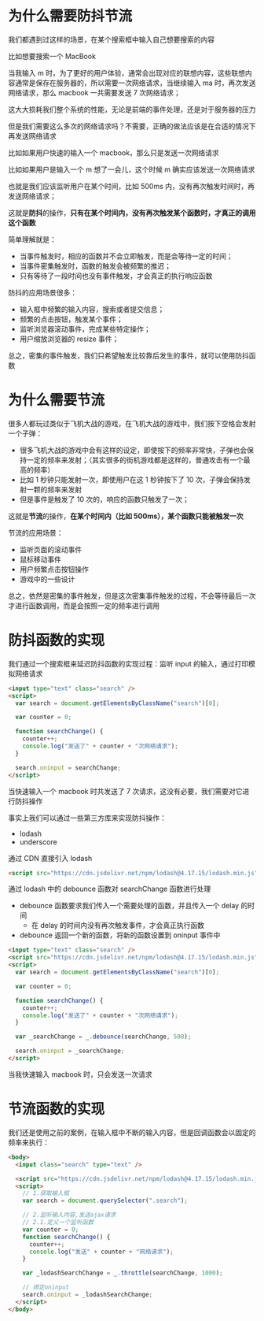# 为什么需要防抖节流

我们都遇到过这样的场景，在某个搜索框中输入自己想要搜索的内容

比如想要搜索一个 MacBook

当我输入 m 时，为了更好的用户体验，通常会出现对应的联想内容，这些联想内容通常是保存在服务器的，所以需要一次网络请求，当继续输入 ma 时，再次发送网络请求，那么 macbook 一共需要发送 7 次网络请求；

这大大损耗我们整个系统的性能，无论是前端的事件处理，还是对于服务器的压力

但是我们需要这么多次的网络请求吗？不需要，正确的做法应该是在合适的情况下再发送网络请求

比如如果用户快速的输入一个 macbook，那么只是发送一次网络请求

比如如果用户是输入一个 m 想了一会儿，这个时候 m 确实应该发送一次网络请求

也就是我们应该监听用户在某个时间，比如 500ms 内，没有再次触发时间时，再发送网络请求；

这就是**防抖**的操作，**只有在某个时间内，没有再次触发某个函数时，才真正的调用这个函数**

简单理解就是：

- 当事件触发时，相应的函数并不会立即触发，而是会等待一定的时间；
- 当事件密集触发时，函数的触发会被频繁的推迟；
- 只有等待了一段时间也没有事件触发，才会真正的执行响应函数

防抖的应用场景很多：

- 输入框中频繁的输入内容，搜索或者提交信息；
- 频繁的点击按钮，触发某个事件；
- 监听浏览器滚动事件，完成某些特定操作；
- 用户缩放浏览器的 resize 事件；

总之，密集的事件触发，我们只希望触发比较靠后发生的事件，就可以使用防抖函数

# 为什么需要节流

很多人都玩过类似于飞机大战的游戏，在飞机大战的游戏中，我们按下空格会发射一个子弹：

- 很多飞机大战的游戏中会有这样的设定，即使按下的频率非常快，子弹也会保持一定的频率来发射；（其实很多的街机游戏都是这样的，普通攻击有一个最高的频率）
- 比如 1 秒钟只能发射一次，即使用户在这 1 秒钟按下了 10 次，子弹会保持发射一颗的频率来发射
- 但是事件是触发了 10 次的，响应的函数只触发了一次；

这就是**节流**的操作，**在某个时间内（比如 500ms），某个函数只能被触发一次**

节流的应用场景：

- 监听页面的滚动事件
- 鼠标移动事件
- 用户频繁点击按钮操作
- 游戏中的一些设计

总之，依然是密集的事件触发，但是这次密集事件触发的过程，不会等待最后一次才进行函数调用，而是会按照一定的频率进行调用

# 防抖函数的实现

我们通过一个搜索框来延迟防抖函数的实现过程：监听 input 的输入，通过打印模拟网络请求

```html
<input type="text" class="search" />
<script>
  var search = document.getElementsByClassName("search")[0];

  var counter = 0;

  function searchChange() {
    counter++;
    console.log("发送了" + counter + "次网络请求");
  }

  search.oninput = searchChange;
</script>
```

当快速输入一个 macbook 时共发送了 7 次请求，这没有必要，我们需要对它进行防抖操作

事实上我们可以通过一些第三方库来实现防抖操作：

- lodash
- underscore

通过 CDN 直接引入 lodash

```html
<script src="https://cdn.jsdelivr.net/npm/lodash@4.17.15/lodash.min.js"></script>
```

通过 lodash 中的 debounce 函数对 searchChange 函数进行处理

- debounce 函数要求我们传入一个需要处理的函数，并且传入一个 delay 的时间
  - 在 delay 的时间内没有再次触发事件，才会真正执行函数
- debounce 返回一个新的函数，将新的函数设置到 oninput 事件中

```html
<input type="text" class="search" />
<script src="https://cdn.jsdelivr.net/npm/lodash@4.17.15/lodash.min.js"></script>
<script>
  var search = document.getElementsByClassName("search")[0];

  var counter = 0;

  function searchChange() {
    counter++;
    console.log("发送了" + counter + "次网络请求");
  }

  var _searchChange = _.debounce(searchChange, 500);

  search.oninput = _searchChange;
</script>
```

当我快速输入 macbook 时，只会发送一次请求

# 节流函数的实现

我们还是使用之前的案例，在输入框中不断的输入内容，但是回调函数会以固定的频率来执行：

```html
<body>
  <input class="search" type="text" />

  <script src="https://cdn.jsdelivr.net/npm/lodash@4.17.15/lodash.min.js"></script>
  <script>
    // 1.获取输入框
    var search = document.querySelector(".search");

    // 2.监听输入内容,发送ajax请求
    // 2.1.定义一个监听函数
    var counter = 0;
    function searchChange() {
      counter++;
      console.log("发送" + counter + "网络请求");
    }

    var _lodashSearchChange = _.throttle(searchChange, 1000);

    // 绑定oninput
    search.oninput = _lodashSearchChange;
  </script>
</body>
```
